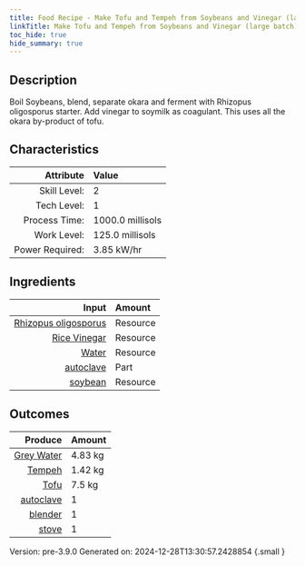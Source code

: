 ```yaml
---
title: Food Recipe - Make Tofu and Tempeh from Soybeans and Vinegar (large batch)
linkTitle: Make Tofu and Tempeh from Soybeans and Vinegar (large batch)
toc_hide: true
hide_summary: true
---
```


## Description
 Boil Soybeans, blend, separate okara and ferment with Rhizopus&#10;&#9;&#9;&#9;oligosporus starter. Add vinegar to soymilk as coagulant. This uses&#10;&#9;&#9;&#9;all the okara by-product of tofu.

## Characteristics

| Attribute      | Value |
|--------:|:------|
|Skill Level:|2|
|Tech Level:|1|
|Process Time:|1000.0 millisols|
|Work Level:|125.0 millisols|
|Power Required:|3.85 kW/hr|

## Ingredients

| Input      | Amount |
|--------:|:------|
|[Rhizopus oligosporus](/docs/definitions/resource/rhizopus-oligosporus)|Resource|0.0019 kg|
|[Rice Vinegar](/docs/definitions/resource/rice-vinegar)|Resource|0.181 kg|
|[Water](/docs/definitions/resource/water)|Resource|18.7 kg|
|[autoclave](/docs/definitions/part/autoclave)|Part|1|
|[soybean](/docs/definitions/resource/soybean)|Resource|1.7 kg|

## Outcomes


| Produce      | Amount |
|--------:|:------|
|[Grey Water](/docs/definitions/resource/grey-water)|4.83 kg|
|[Tempeh](/docs/definitions/resource/tempeh)|1.42 kg|
|[Tofu](/docs/definitions/resource/tofu)|7.5 kg|
|[autoclave](/docs/definitions/part/autoclave)|1|
|[blender](/docs/definitions/part/blender)|1|
|[stove](/docs/definitions/part/stove)|1|


Version: pre-3.9.0 Generated on: 2024-12-28T13:30:57.2428854
{.small }

